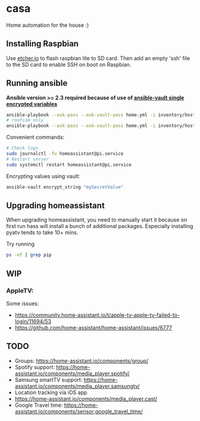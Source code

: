 # casa

Home automation for the house :)

## Installing Raspbian

Use [etcher.io](https://etcher.io) to flash raspbian lite to SD card.
Then add an empty 'ssh' file to the SD card to enable SSH on boot on Raspbian.

## Running ansible
**Ansible version >= 2.3 required because of use of [ansible-vault single encrypted variables](http://docs.ansible.com/ansible/latest/playbooks_vault.html#single-encrypted-variable)**

```bash
ansible-playbook --ask-pass --ask-vault-pass home.yml -i inventory/hosts
# roofcam only
ansible-playbook --ask-pass --ask-vault-pass home.yml -i inventory/hosts --tags roofcam
```

Convenient commands:

```bash
# Check logs
sudo journalctl -fu homeassistant@pi.service
# Restart server
sudo systemctl restart homeassistant@pi.service
```

Encrypting values using vault:

```bash
ansible-vault encrypt_string "mySecretValue"
```

## Upgrading homeassistant

When upgrading homeassistant, you need to manually start it because on first run hass will install a bunch of additional packages.
Especially installing pyatv tends to take 10+ mins.

Try running 
```bash
ps -ef | grep pip
```

## WIP
### AppleTV:
Some issues:
- https://community.home-assistant.io/t/apple-tv-apple-tv-failed-to-login/11694/53
- https://github.com/home-assistant/home-assistant/issues/6777


## TODO
- Groups: https://home-assistant.io/components/group/
- Spotify support:  https://home-assistant.io/components/media_player.spotify/
- Samsung smartTV support: https://home-assistant.io/components/media_player.samsungtv/
- Location tracking via iOS app
- https://home-assistant.io/components/media_player.cast/
- Google Travel time: https://home-assistant.io/components/sensor.google_travel_time/